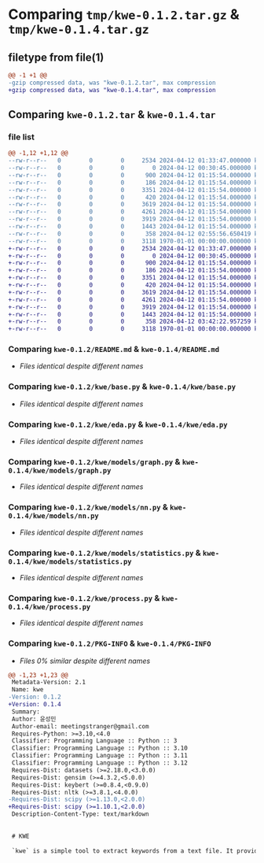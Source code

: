 # Comparing `tmp/kwe-0.1.2.tar.gz` & `tmp/kwe-0.1.4.tar.gz`

## filetype from file(1)

```diff
@@ -1 +1 @@
-gzip compressed data, was "kwe-0.1.2.tar", max compression
+gzip compressed data, was "kwe-0.1.4.tar", max compression
```

## Comparing `kwe-0.1.2.tar` & `kwe-0.1.4.tar`

### file list

```diff
@@ -1,12 +1,12 @@
--rw-r--r--   0        0        0     2534 2024-04-12 01:33:47.000000 kwe-0.1.2/README.md
--rw-r--r--   0        0        0        0 2024-04-12 00:30:45.000000 kwe-0.1.2/kwe/__init__.py
--rw-r--r--   0        0        0      900 2024-04-12 01:15:54.000000 kwe-0.1.2/kwe/base.py
--rw-r--r--   0        0        0      186 2024-04-12 01:15:54.000000 kwe-0.1.2/kwe/constant.py
--rw-r--r--   0        0        0     3351 2024-04-12 01:15:54.000000 kwe-0.1.2/kwe/eda.py
--rw-r--r--   0        0        0      420 2024-04-12 01:15:54.000000 kwe-0.1.2/kwe/models/__init__.py
--rw-r--r--   0        0        0     3619 2024-04-12 01:15:54.000000 kwe-0.1.2/kwe/models/graph.py
--rw-r--r--   0        0        0     4261 2024-04-12 01:15:54.000000 kwe-0.1.2/kwe/models/nn.py
--rw-r--r--   0        0        0     3919 2024-04-12 01:15:54.000000 kwe-0.1.2/kwe/models/statistics.py
--rw-r--r--   0        0        0     1443 2024-04-12 01:15:54.000000 kwe-0.1.2/kwe/process.py
--rw-r--r--   0        0        0      358 2024-04-12 02:55:56.650419 kwe-0.1.2/pyproject.toml
--rw-r--r--   0        0        0     3118 1970-01-01 00:00:00.000000 kwe-0.1.2/PKG-INFO
+-rw-r--r--   0        0        0     2534 2024-04-12 01:33:47.000000 kwe-0.1.4/README.md
+-rw-r--r--   0        0        0        0 2024-04-12 00:30:45.000000 kwe-0.1.4/kwe/__init__.py
+-rw-r--r--   0        0        0      900 2024-04-12 01:15:54.000000 kwe-0.1.4/kwe/base.py
+-rw-r--r--   0        0        0      186 2024-04-12 01:15:54.000000 kwe-0.1.4/kwe/constant.py
+-rw-r--r--   0        0        0     3351 2024-04-12 01:15:54.000000 kwe-0.1.4/kwe/eda.py
+-rw-r--r--   0        0        0      420 2024-04-12 01:15:54.000000 kwe-0.1.4/kwe/models/__init__.py
+-rw-r--r--   0        0        0     3619 2024-04-12 01:15:54.000000 kwe-0.1.4/kwe/models/graph.py
+-rw-r--r--   0        0        0     4261 2024-04-12 01:15:54.000000 kwe-0.1.4/kwe/models/nn.py
+-rw-r--r--   0        0        0     3919 2024-04-12 01:15:54.000000 kwe-0.1.4/kwe/models/statistics.py
+-rw-r--r--   0        0        0     1443 2024-04-12 01:15:54.000000 kwe-0.1.4/kwe/process.py
+-rw-r--r--   0        0        0      358 2024-04-12 03:42:22.957259 kwe-0.1.4/pyproject.toml
+-rw-r--r--   0        0        0     3118 1970-01-01 00:00:00.000000 kwe-0.1.4/PKG-INFO
```

### Comparing `kwe-0.1.2/README.md` & `kwe-0.1.4/README.md`

 * *Files identical despite different names*

### Comparing `kwe-0.1.2/kwe/base.py` & `kwe-0.1.4/kwe/base.py`

 * *Files identical despite different names*

### Comparing `kwe-0.1.2/kwe/eda.py` & `kwe-0.1.4/kwe/eda.py`

 * *Files identical despite different names*

### Comparing `kwe-0.1.2/kwe/models/graph.py` & `kwe-0.1.4/kwe/models/graph.py`

 * *Files identical despite different names*

### Comparing `kwe-0.1.2/kwe/models/nn.py` & `kwe-0.1.4/kwe/models/nn.py`

 * *Files identical despite different names*

### Comparing `kwe-0.1.2/kwe/models/statistics.py` & `kwe-0.1.4/kwe/models/statistics.py`

 * *Files identical despite different names*

### Comparing `kwe-0.1.2/kwe/process.py` & `kwe-0.1.4/kwe/process.py`

 * *Files identical despite different names*

### Comparing `kwe-0.1.2/PKG-INFO` & `kwe-0.1.4/PKG-INFO`

 * *Files 0% similar despite different names*

```diff
@@ -1,23 +1,23 @@
 Metadata-Version: 2.1
 Name: kwe
-Version: 0.1.2
+Version: 0.1.4
 Summary: 
 Author: 윤성민
 Author-email: meetingstranger@gmail.com
 Requires-Python: >=3.10,<4.0
 Classifier: Programming Language :: Python :: 3
 Classifier: Programming Language :: Python :: 3.10
 Classifier: Programming Language :: Python :: 3.11
 Classifier: Programming Language :: Python :: 3.12
 Requires-Dist: datasets (>=2.18.0,<3.0.0)
 Requires-Dist: gensim (>=4.3.2,<5.0.0)
 Requires-Dist: keybert (>=0.8.4,<0.9.0)
 Requires-Dist: nltk (>=3.8.1,<4.0.0)
-Requires-Dist: scipy (>=1.13.0,<2.0.0)
+Requires-Dist: scipy (>=1.10.1,<2.0.0)
 Description-Content-Type: text/markdown
 
 
 # KWE
 
 `kwe` is a simple tool to extract keywords from a text file. It provides a simple interface to extract keywords using different models. The models are based on statistical, graph-based, and embed-based methods. The tool is designed to be simple and easy to use.
```

